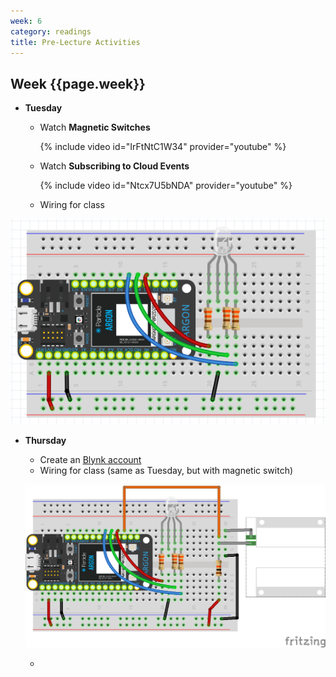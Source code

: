```yaml
---
week: 6
category: readings
title: Pre-Lecture Activities
---
```


## Week {{page.week}}

* **Tuesday**
  
  * Watch **Magnetic Switches**
    
    {% include video id="IrFtNtC1W34" provider="youtube" %}
    
  * Watch **Subscribing to Cloud Events**
    
    {% include video id="Ntcx7U5bNDA" provider="youtube" %}
    
  * Wiring for class

![image-20210220175201317](week06.assets/image-20210220175201317.png)



* **Thursday**

  * Create an [Blynk account](https://blynk.io/) 
  * Wiring for class (same as Tuesday, but with magnetic switch)

  ![image-20210220175201317](week06.assets/switch-magnetic-door_and_rgb_led_bb-1594972874666.png)

  

  * 